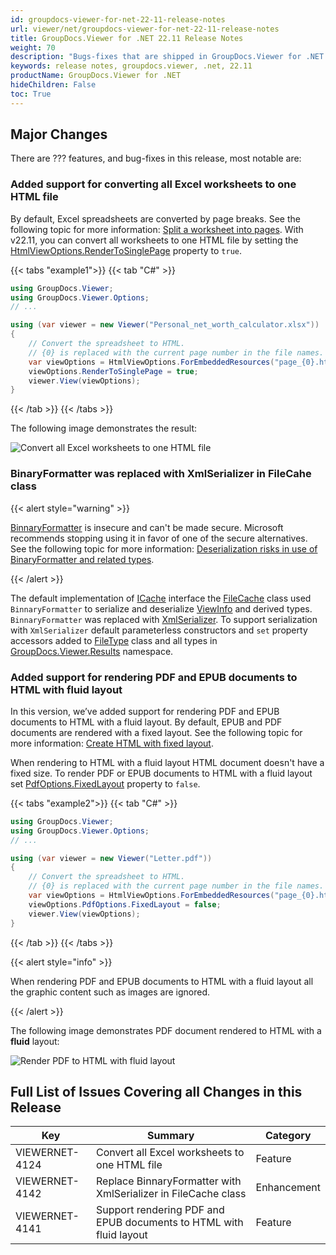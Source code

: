 ```yaml
---
id: groupdocs-viewer-for-net-22-11-release-notes
url: viewer/net/groupdocs-viewer-for-net-22-11-release-notes
title: GroupDocs.Viewer for .NET 22.11 Release Notes
weight: 70
description: "Bugs-fixes that are shipped in GroupDocs.Viewer for .NET 22.11"
keywords: release notes, groupdocs.viewer, .net, 22.11
productName: GroupDocs.Viewer for .NET
hideChildren: False
toc: True
---
```


## Major Changes

There are ??? features, and bug-fixes in this release, most notable are:

### Added support for converting all Excel worksheets to one HTML file

By default, Excel spreadsheets are converted by page breaks. See the following topic for more information: [Split a worksheet into pages](/viewer/net/split-worksheet-into-pages/). With v22.11, you can convert all worksheets to one HTML file by setting the [HtmlViewOptions.RenderToSinglePage](https://reference.groupdocs.com/viewer/net/groupdocs.viewer.options/htmlviewoptions/rendertosinglepage/) property to `true`.

{{< tabs "example1">}}
{{< tab "C#" >}}
```cs
using GroupDocs.Viewer;
using GroupDocs.Viewer.Options;
// ...

using (var viewer = new Viewer("Personal_net_worth_calculator.xlsx"))
{
    // Convert the spreadsheet to HTML.
    // {0} is replaced with the current page number in the file names.
    var viewOptions = HtmlViewOptions.ForEmbeddedResources("page_{0}.html");
    viewOptions.RenderToSinglePage = true;
    viewer.View(viewOptions);
}
```
{{< /tab >}}
{{< /tabs >}}

The following image demonstrates the result:

![Convert all Excel worksheets to one HTML file](/viewer/net/images/rendering-basics/render-spreadsheets/convert-all-excel-worksheets-to-html.png)

### BinaryFormatter was replaced with XmlSerializer in FileCahe class

{{< alert style="warning" >}}

[BinnaryFormatter](https://learn.microsoft.com/en-us/dotnet/api/system.runtime.serialization.formatters.binary.binaryformatter) is insecure and can't be made secure. Microsoft recommends stopping using it in favor of one of the secure alternatives. See the following topic for more information: [Deserialization risks in use of BinaryFormatter and related types](https://learn.microsoft.com/en-us/dotnet/standard/serialization/binaryformatter-security-guide). 

{{< /alert >}}

The default implementation of [ICache](https://reference.groupdocs.com/viewer/net/groupdocs.viewer.caching/icache/) interface the [FileCache](https://reference.groupdocs.com/viewer/net/groupdocs.viewer.caching/filecache/) class used `BinnaryFormatter` to serialize and deserialize [ViewInfo](https://reference.groupdocs.com/viewer/net/groupdocs.viewer.results/viewinfo/) and derived types. `BinnaryFormatter` was replaced with [XmlSerializer](https://learn.microsoft.com/en-us/dotnet/api/system.xml.serialization.xmlserializer). To support serialization with `XmlSerializer` default parameterless constructors and `set` property accessors added to [FileType](https://reference.groupdocs.com/viewer/net/groupdocs.viewer/filetype/) class and all types in [GroupDocs.Viewer.Results](https://reference.groupdocs.com/viewer/net/groupdocs.viewer.results/) namespace.

### Added support for rendering PDF and EPUB documents to HTML with fluid layout

In this version, we’ve added support for rendering PDF and EPUB documents to HTML with a fluid layout. By default, EPUB and PDF documents are rendered with a fixed layout. See the following topic for more information: [Create HTML with fixed layout](/viewer/net/render-pdf-documents/#create-html-with-fixed-layout). 

When rendering to HTML with a fluid layout HTML document doesn't have a fixed size. To render PDF or EPUB documents to HTML with a fluid layout set [PdfOptions.FixedLayout](https://reference.groupdocs.com/viewer/net/groupdocs.viewer.options/pdfoptions/fixedlayout/) property to `false`. 

{{< tabs "example2">}}
{{< tab "C#" >}}
```cs
using GroupDocs.Viewer;
using GroupDocs.Viewer.Options;
// ...

using (var viewer = new Viewer("Letter.pdf"))
{
    // Convert the spreadsheet to HTML.
    // {0} is replaced with the current page number in the file names.
    var viewOptions = HtmlViewOptions.ForEmbeddedResources("page_{0}.html");
    viewOptions.PdfOptions.FixedLayout = false;
    viewer.View(viewOptions);
}
```
{{< /tab >}}
{{< /tabs >}}

{{< alert style="info" >}}

When rendering PDF and EPUB documents to HTML with a fluid layout all the graphic content such as images are ignored.

{{< /alert >}}

The following image demonstrates PDF document rendered to HTML with a **fluid** layout:

![Render PDF to HTML with fluid layout](/viewer/net/images/rendering-basics/render-pdf-documents/render-pdf-to-html-with-fluid-layout.png)

## Full List of Issues Covering all Changes in this Release

| Key | Summary | Category |
| --- | --- | --- |
|VIEWERNET-4124|Convert all Excel worksheets to one HTML file|Feature|
|VIEWERNET-4142|Replace BinnaryFormatter with XmlSerializer in FileCache class|Enhancement|
|VIEWERNET-4141|Support rendering PDF and EPUB documents to HTML with fluid layout|Feature|



